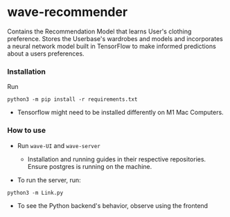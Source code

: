 # wave-recommender

Contains the Recommendation Model that learns User's clothing preference. Stores the Userbase's wardrobes and models and incorporates a neural network model built in TensorFlow to make informed predictions about a users preferences.



### Installation

Run

```
python3 -m pip install -r requirements.txt
```
 - Tensorflow might need to be installed differently on M1 Mac Computers.


### How to use

- Run `wave-UI` and `wave-server` 
  
  - Installation and running guides in their respective repositories. Ensure postgres is running on the machine.

- To run the server, run:

```
python3 -m Link.py
```

- To see the Python backend's behavior, observe using the frontend
